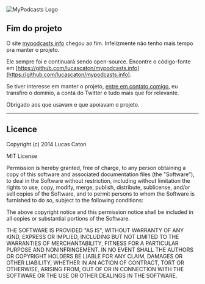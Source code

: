 ![MyPodcasts Logo](https://raw.github.com/lucascaton/mypodcasts.info/master/app/assets/images/logo_small.png)

## Fim do projeto

O site [mypodcasts.info](http://mypodcasts.info/) chegou ao fim.
Infelizmente não tenho mais tempo pra manter o projeto.

Ele sempre foi e continuará sendo open-source. Encontre o código-fonte em [https://github.com/lucascaton/mypodcasts.info](https://github.com/lucascaton/mypodcasts.info).

Se tiver interesse em manter o projeto, [entre em contato comigo](http://lucascaton.com.br/), eu transfiro o domínio, a conta do Twitter e tudo mais que for relevante.

Obrigado aos que usavam e que apoiavam o projeto.

---

## Licence

Copyright (c) 2014 Lucas Caton

MIT License

Permission is hereby granted, free of charge, to any person obtaining
a copy of this software and associated documentation files (the
"Software"), to deal in the Software without restriction, including
without limitation the rights to use, copy, modify, merge, publish,
distribute, sublicense, and/or sell copies of the Software, and to
permit persons to whom the Software is furnished to do so, subject to
the following conditions:

The above copyright notice and this permission notice shall be
included in all copies or substantial portions of the Software.

THE SOFTWARE IS PROVIDED "AS IS", WITHOUT WARRANTY OF ANY KIND,
EXPRESS OR IMPLIED, INCLUDING BUT NOT LIMITED TO THE WARRANTIES OF
MERCHANTABILITY, FITNESS FOR A PARTICULAR PURPOSE AND
NONINFRINGEMENT. IN NO EVENT SHALL THE AUTHORS OR COPYRIGHT HOLDERS BE
LIABLE FOR ANY CLAIM, DAMAGES OR OTHER LIABILITY, WHETHER IN AN ACTION
OF CONTRACT, TORT OR OTHERWISE, ARISING FROM, OUT OF OR IN CONNECTION
WITH THE SOFTWARE OR THE USE OR OTHER DEALINGS IN THE SOFTWARE.
